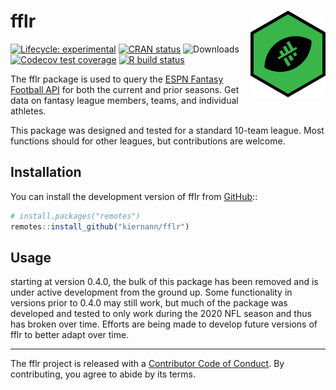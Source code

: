 
<!-- README.md is generated from README.Rmd. Please edit that file -->

# fflr <img src="man/figures/logo.png" align="right" width="120" />

<!-- badges: start -->

[![Lifecycle:
experimental](https://img.shields.io/badge/lifecycle-maturing-blue.svg)](https://www.tidyverse.org/lifecycle/#maturing)
[![CRAN
status](https://www.r-pkg.org/badges/version/fflr)](https://CRAN.R-project.org/package=fflr)
![Downloads](https://cranlogs.r-pkg.org/badges/grand-total/usa)
[![Codecov test
coverage](https://codecov.io/gh/kiernann/fflr/branch/master/graph/badge.svg)](https://codecov.io/gh/kiernann/fflr?branch=master)
[![R build
status](https://github.com/kiernann/fflr/workflows/R-CMD-check/badge.svg)](https://github.com/kiernann/fflr/actions)
<!-- badges: end -->

The fflr package is used to query the [ESPN Fantasy Football
API](https://fantasy.espn.com/apis/v3/games/ffl/) for both the current
and prior seasons. Get data on fantasy league members, teams, and
individual athletes.

This package was designed and tested for a standard 10-team league. Most
functions should for other leagues, but contributions are welcome.

## Installation

You can install the development version of fflr from
[GitHub](https://github.com/kiernann/fflr)::

``` r
# install.packages("remotes")
remotes::install_github("kiernann/fflr")
```

## Usage

starting at version 0.4.0, the bulk of this package has been removed and
is under active development from the ground up. Some functionality in
versions prior to 0.4.0 may still work, but much of the package was
developed and tested to only work during the 2020 NFL season and thus
has broken over time. Efforts are being made to develop future versions
of fflr to better adapt over time.

------------------------------------------------------------------------

The fflr project is released with a [Contributor Code of
Conduct](https://kiernann.com/fflr/CODE_OF_CONDUCT.html). By
contributing, you agree to abide by its terms.

<!-- refs: start -->
<!-- refs: end -->
